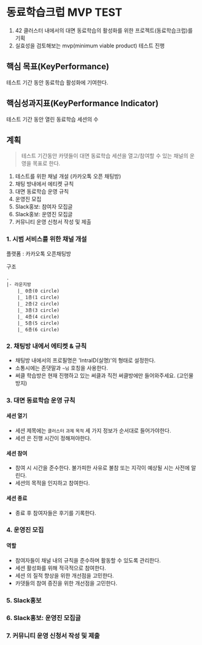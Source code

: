 # 동료학습크럽 MVP TEST

1. 42 클러스터 내에서의 대면 동료학습의 활성화를 위한 프로젝트(동료학습크럽)를 기획
2. 실효성을 검토해보는 mvp(minimum viable product) 테스트 진행

## 핵심 목표(KeyPerformance)

테스트 기간 동안 동료학습 활성화에 기여한다.

## 핵심성과지표(KeyPerformance Indicator)

테스트 기간 동안 열린 동료학습 세션의 수

## 계획

> 테스트 기간동안 카뎃들이 대면 동료학습 세션을 열고/참여할 수 있는 채널의 운영을 목표로 한다.

1. 테스트를 위한 채널 개설 (카카오톡 오픈 채팅방)
2. 채팅 방내에서 에티켓 규칙
3. 대면 동료학습 운영 규칙
4. 운영진 모집
5. Slack홍보: 참여자 모집글
6. Slack홍보: 운영진 모집글
7. 커뮤니티 운영 신청서 작성 및 제출

### 1. 시범 서비스를 위한 채널 개설

플랫폼 : 카카오톡 오픈채팅방

구조

```
.
|- 라운지방
	|_ 0층(0 circle)
	|_ 1층(1 circle)
	|_ 2층(2 circle)
	|_ 3층(3 circle)
	|_ 4층(4 circle)
	|_ 5층(5 circle)
	|_ 6층(6 circle)
```

### 2. 채팅방 내에서 에티켓 & 규칙
- 채팅방 내에서의 프로필명은 'IntraID(실명)'의 형태로 설정한다.
- 소통시에는 존댓말과 `~님` 호칭을 사용한다.
- 써클 학습방은 현재 진행하고 있는 써클과 직전 써클방에만 들어와주세요. (고인물 방지)

### 3. 대면 동료학습 운영 규칙

#### 세션 열기
- 세션 제목에는 `클러스터` `과제` `목적` 세 가지 정보가 순서대로 들어가야한다.
- 세션 은 진행 시간이 정해져야한다.

#### 세션 참여
- 참여 시 시간을 준수한다. 불가피한 사유로 불참 또는 지각이 예상될 시는 사전에 알린다.
- 세션의 목적을 인지하고 참여한다.

#### 세션 종료
- 종료 후 참여자들은 후기를 기록한다.

### 4. 운영진 모집

#### 역할
- 참여자들이 채널 내의 규칙을 준수하며 활동할 수 있도록 관리한다.
- 세션 활성화를 위해 적극적으로 참여한다.
- 세션 의 질적 향상을 위한 개선점을 고민한다.
- 카뎃들의 참여 증진을 위한 개선점을 고민한다.

### 5. Slack홍보
### 6. Slack홍보: 운영진 모집글
### 7. 커뮤니티 운영 신청서 작성 및 제출

